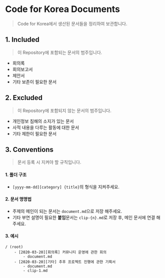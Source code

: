 Code for Korea Documents
===
> Code for Korea에서 생산된 문서들을 정리하여 보관합니다.

## 1. Included
> 이 Repository에 포함되는 문서의 범주입니다.
* 회의록
* 회의보고서
* 제안서
* 기타 보존이 필요한 문서

## 2. Excluded
> 이 Repository에 포함되지 않는 문서의 범주입니다.
* 개인정보 침해의 소지가 있는 문서
* 사적 내용을 다루는 활동에 대한 문서
* 기타 제한이 필요한 문서

## 3. Conventions
> 문서 등록 시 지켜야 할 규칙입니다.
#### 1. 폴더 구조
- `[yyyy-mm-dd][category] {title}`의 형식을 지켜주세요.
#### 2. 문서 명명법
- 주제의 메인이 되는 문서는 `document.md`으로 저장 해주세요.
- 기타 부연 설명이 필요한 **붙임**문서는 `clip-{n}.md`로 저장 후, 메인 문서에 연결 해주세요.

#### 3. 예시
```
/ (root)
    - [2020-03-20][회의록] 커뮤니티 운영에 관한 회의
        - document.md
    - [2020-03-20][기타] 추후 프로젝트 진행에 관한 기획서
        - document.md
        - clip-1.md
```